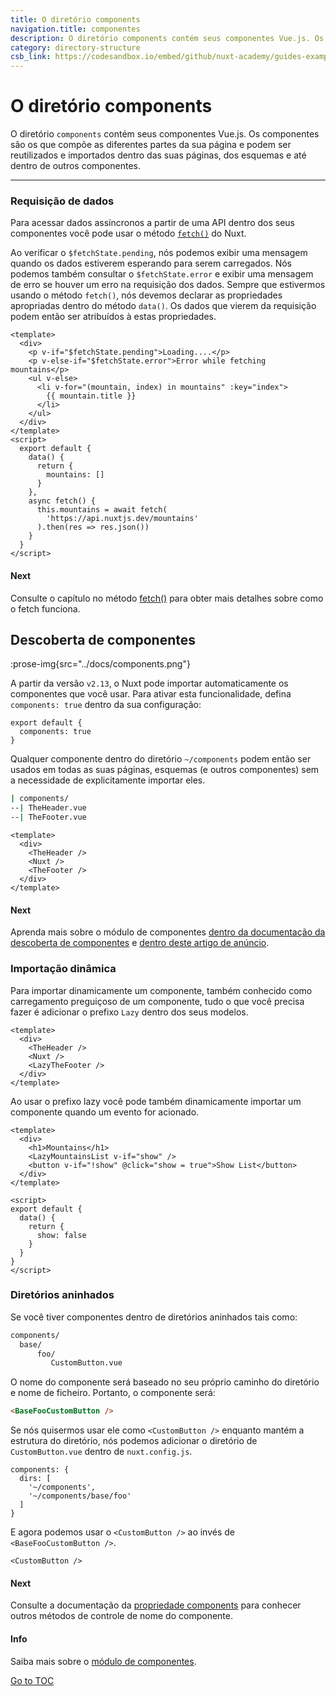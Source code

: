 ```yaml
---
title: O diretório components
navigation.title: componentes
description: O diretório components contém seus componentes Vue.js. Os componentes são os que compõe as diferentes partes da sua página e podem ser reutilizados e importados dentro das suas páginas, dos esquemas e até dentro de outros componentes.
category: directory-structure
csb_link: https://codesandbox.io/embed/github/nuxt-academy/guides-examples/tree/master/04_directory_structure/03_components?fontsize=14&hidenavigation=1&theme=dark
---
```

# O diretório components

O diretório `components` contém seus componentes Vue.js. Os componentes são os que compõe as diferentes partes da sua página e podem ser reutilizados e importados dentro das suas páginas, dos esquemas e até dentro de outros componentes.

---
### Requisição de dados

Para acessar dados assíncronos a partir de uma API dentro dos seus componentes você pode usar o método [`fetch()`](./features/data-fetching#o-gatilho-fetch) do Nuxt.

Ao verificar o `$fetchState.pending`, nós podemos exibir uma mensagem quando os dados estiverem esperando para serem carregados. Nós podemos também consultar o `$fetchState.error` e exibir uma mensagem de erro se houver um erro na requisição dos dados. Sempre que estivermos usando o método `fetch()`, nós devemos declarar as propriedades apropriadas dentro do método `data()`. Os dados que vierem da requisição podem então ser atribuídos à estas propriedades.

```html{}[components/MountainsList.vue]
<template>
  <div>
    <p v-if="$fetchState.pending">Loading....</p>
    <p v-else-if="$fetchState.error">Error while fetching mountains</p>
    <ul v-else>
      <li v-for="(mountain, index) in mountains" :key="index">
        {{ mountain.title }}
      </li>
    </ul>
  </div>
</template>
<script>
  export default {
    data() {
      return {
        mountains: []
      }
    },
    async fetch() {
      this.mountains = await fetch(
        'https://api.nuxtjs.dev/mountains'
      ).then(res => res.json())
    }
  }
</script>
```

#### Next
Consulte o capítulo no método [fetch()](./features/data-fetching#o-gatilho-fetch) para obter mais detalhes sobre como o fetch funciona.


## Descoberta de componentes

:prose-img{src="../docs/components.png"}

A partir da versão `v2.13`, o Nuxt pode importar automaticamente os componentes que você usar. Para ativar esta funcionalidade, defina `components: true` dentro da sua configuração:

```js{}[nuxt.config.js]
export default {
  components: true
}
```

Qualquer componente dentro do diretório `~/components` podem então ser usados em todas as suas páginas, esquemas (e outros componentes) sem a necessidade de explicitamente importar eles.

```bash
| components/
--| TheHeader.vue
--| TheFooter.vue
```

```html{}[layouts/default.vue]
<template>
  <div>
    <TheHeader />
    <Nuxt />
    <TheFooter />
  </div>
</template>
```

#### Next
Aprenda mais sobre o módulo de componentes [dentro da documentação da descoberta de componentes](./features/component-discovery) e [dentro deste artigo de anúncio](/tutorials/improve-your-developer-experience-with-nuxt-components).


### Importação dinâmica

Para importar dinamicamente um componente, também conhecido como carregamento preguiçoso de um componente, tudo o que você precisa fazer é adicionar o prefixo `Lazy` dentro dos seus modelos.

```html{}[layouts/default.vue]
<template>
  <div>
    <TheHeader />
    <Nuxt />
    <LazyTheFooter />
  </div>
</template>
```

Ao usar o prefixo lazy você pode também dinamicamente importar um componente quando um evento for acionado.

```html{}[pages/index.vue]
<template>
  <div>
    <h1>Mountains</h1>
    <LazyMountainsList v-if="show" />
    <button v-if="!show" @click="show = true">Show List</button>
  </div>
</template>

<script>
export default {
  data() {
    return {
      show: false
    }
  }
}
</script>
```

### Diretórios aninhados

Se você tiver componentes dentro de diretórios aninhados tais como:

```bash
components/
  base/
      foo/
         CustomButton.vue
```

O nome do componente será baseado no seu próprio caminho do diretório e nome de ficheiro. Portanto, o componente será:

```html
<BaseFooCustomButton />
```

Se nós quisermos usar ele como `<CustomButton />` enquanto mantém a estrutura do diretório, nós podemos adicionar o diretório de `CustomButton.vue` dentro de `nuxt.config.js`.

```bash{}[nuxt.config.js]
components: {
  dirs: [
    '~/components',
    '~/components/base/foo'
  ]
}
```

E agora podemos usar o `<CustomButton />` ao invés de `<BaseFooCustomButton />`.

```html{}[pages/index.vue]
<CustomButton />
```

#### Next
Consulte a documentação da [propriedade components](./configuration-glossary/configuration-components) para conhecer outros métodos de controle de nome do componente.


#### Info
Saiba mais sobre o [módulo de componentes](/tutorials/improve-your-developer-experience-with-nuxt-components).

<span style='float: footnote;'><a href="../index.html#toc">Go to TOC</a></span>
